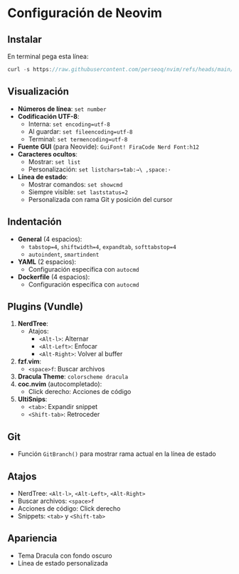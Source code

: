 # Configuración de Neovim

## Instalar

En terminal pega esta línea:
```js
curl -s https://raw.githubusercontent.com/perseoq/nvim/refs/heads/main/nvim.sh | bash
```

## Visualización
- **Números de línea**: `set number`
- **Codificación UTF-8**:
  - Interna: `set encoding=utf-8`
  - Al guardar: `set fileencoding=utf-8`
  - Terminal: `set termencoding=utf-8`
- **Fuente GUI** (para Neovide): `GuiFont! FiraCode Nerd Font:h12`
- **Caracteres ocultos**:
  - Mostrar: `set list`
  - Personalización: `set listchars=tab:→\ ,space:·`
- **Línea de estado**:
  - Mostrar comandos: `set showcmd`
  - Siempre visible: `set laststatus=2`
  - Personalizada con rama Git y posición del cursor

## Indentación
- **General** (4 espacios):
  - `tabstop=4`, `shiftwidth=4`, `expandtab`, `softtabstop=4`
  - `autoindent`, `smartindent`
- **YAML** (2 espacios):
  - Configuración específica con `autocmd`
- **Dockerfile** (4 espacios):
  - Configuración específica con `autocmd`

## Plugins (Vundle)
1. **NerdTree**:
   - Atajos:
     - `<Alt-l>`: Alternar
     - `<Alt-Left>`: Enfocar
     - `<Alt-Right>`: Volver al buffer
2. **fzf.vim**:
   - `<space>f`: Buscar archivos
3. **Dracula Theme**: `colorscheme dracula`
4. **coc.nvim** (autocompletado):
   - Click derecho: Acciones de código
5. **UltiSnips**:
   - `<tab>`: Expandir snippet
   - `<Shift-tab>`: Retroceder

## Git
- Función `GitBranch()` para mostrar rama actual en la línea de estado

## Atajos
- NerdTree: `<Alt-l>`, `<Alt-Left>`, `<Alt-Right>`
- Buscar archivos: `<space>f`
- Acciones de código: Click derecho
- Snippets: `<tab>` y `<Shift-tab>`

## Apariencia
- Tema Dracula con fondo oscuro
- Línea de estado personalizada
